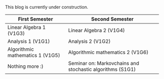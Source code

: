 This blog is currently under construction.
 
First Semester | Second Semester
---------------|-----------------
Linear Algebra 1 (V1G3)| Linear Algebra 2 (V1G4)
Analysis 1 (V1G1) | Analysis 2 (V1G2)
Algorithmic mathematics 1 (V1G5) | Algorithmic mathematics 2 (V1G6)
Nothing more :) | Seminar on: Markovchains and stochastic algorithms (S1G1) 

